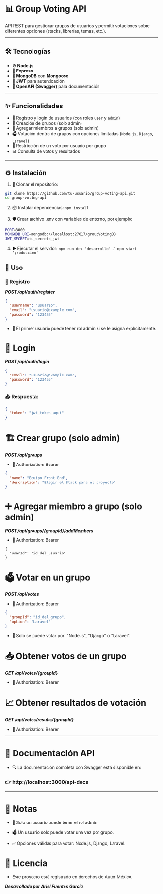 # 📊 Group Voting API

API REST para gestionar grupos de usuarios y permitir votaciones sobre diferentes opciones (stacks, librerías, temas, etc.).

---

## 🛠️ Tecnologías

- ⚙️ **Node.js**
- 🚀 **Express**
- 🍃 **MongoDB** con **Mongoose**
- 🔐 **JWT** para autenticación
- 📄 **OpenAPI (Swagger)** para documentación

---

## ✨ Funcionalidades

- 📝 Registro y login de usuarios (con roles `user` y `admin`)
- 👑 Creación de grupos (solo admin)
- 👥 Agregar miembros a grupos (solo admin)
- 🗳️ Votación dentro de grupos con opciones limitadas (`Node.js`, `Django`, `Laravel`)
- 🔁 Restricción de un voto por usuario por grupo
- 📊 Consulta de votos y resultados

---

## ⚙️ Instalación

1. 📂 Clonar el repositorio:
```bash
git clone https://github.com/tu-usuario/group-voting-api.git
cd group-voting-api
```
2. 📦 Instalar dependencias:
`npm install`

3. 🛡️ Crear archivo .env con variables de entorno, por ejemplo:
```sh
PORT=3000
MONGODB_URI=mongodb://localhost:27017/groupVotingDB
JWT_SECRET=tu_secreto_jwt
```

4. ▶️ Ejecutar el servidor:
`npm run dev 'desarrollo' / npm start 'producción'`

## 🚀 Uso

### 🧾 Registro

***POST /api/auth/register***
```json
{
  "username": "usuario",
  "email": "usuario@example.com",
  "password": "123456"
}
```
- 📌 El primer usuario puede tener rol admin si se le asigna explícitamente.

# 🔑 Login

***POST /api/auth/login***
```json
{
  "email": "usuario@example.com",
  "password": "123456"
}
```
### 📥 Respuesta:
```json
{
  "token": "jwt_token_aqui"
}
```

# 🏗️ Crear grupo (solo admin)

***POST /api/groups***
- 🔐 Authorization: Bearer <token>

```json
{
  "name": "Equipo Front End",
  "description": "Elegir el Stack para el proyecto"
}
```

# ➕ Agregar miembro a grupo (solo admin)

***POST /api/groups/{groupId}/addMembers***
- 🔐 Authorization: Bearer <token>
```
{
  "userId": "id_del_usuario"
}
```

# 🗳️ Votar en un grupo

***POST /api/votes***
- 🔐 Authorization: Bearer <token>
```json
{
  "groupId": "id_del_grupo",
  "option": "Laravel"
}
```
- 📌 Solo se puede votar por: "Node.js", "Django" o "Laravel".

# 📥 Obtener votos de un grupo

***GET /api/votes/{groupId}***
- 🔐 Authorization: Bearer <token>

# 📈 Obtener resultados de votación

***GET /api/votes/results/{groupId}***
- 🔐 Authorization: Bearer <token>

---
# 📘 Documentación API
- 🔍 La documentación completa con Swagger está disponible en:

### 👉 http://localhost:3000/api-docs

---
# 📌 Notas
- 👤 Solo un usuario puede tener el rol admin.

- 🗳️ Un usuario solo puede votar una vez por grupo.

- ✅ Opciones válidas para votar: Node.js, Django, Laravel.

# 🪪 Licencia
- Este proyecto está registrado en derechos de Autor México.

***Desarrollado por Ariel Fuentes García***
